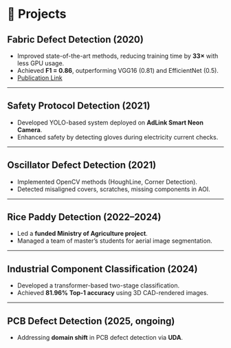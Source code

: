 # 🚀 Projects

## Fabric Defect Detection (2020)
- Improved state-of-the-art methods, reducing training time by **33×** with less GPU usage.  
- Achieved **F1 = 0.86**, outperforming VGG16 (0.81) and EfficientNet (0.5).  
- [Publication Link](https://doi.org/10.1016/j.displa.2022.102241)

---

## Safety Protocol Detection (2021)
- Developed YOLO-based system deployed on **AdLink Smart Neon Camera**.  
- Enhanced safety by detecting gloves during electricity current checks.  

---

## Oscillator Defect Detection (2021)
- Implemented OpenCV methods (HoughLine, Corner Detection).  
- Detected misaligned covers, scratches, missing components in AOI.  

---

## Rice Paddy Detection (2022–2024)
- Led a **funded Ministry of Agriculture project**.  
- Managed a team of master’s students for aerial image segmentation.  

---

## Industrial Component Classification (2024)
- Developed a transformer-based two-stage classification.  
- Achieved **81.96% Top-1 accuracy** using 3D CAD-rendered images.  

---

## PCB Defect Detection (2025, ongoing)
- Addressing **domain shift** in PCB defect detection via **UDA**.  
